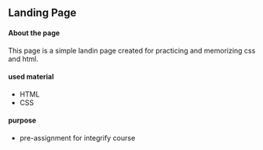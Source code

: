 ## Landing Page

#### About the page

This page is a simple landin page created for practicing and memorizing css and html.

#### used material

- HTML
- CSS

#### purpose

- pre-assignment for integrify course
